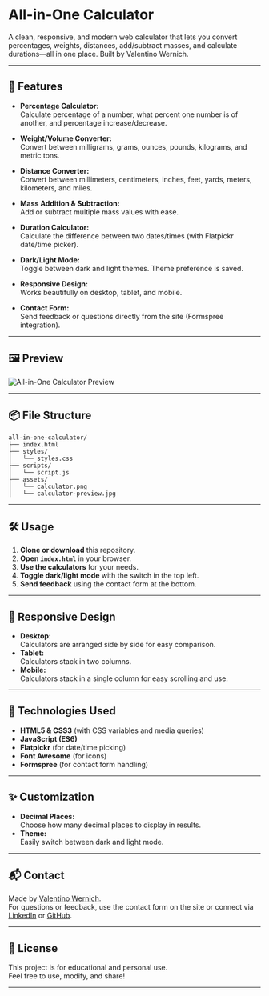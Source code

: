 # All-in-One Calculator

A clean, responsive, and modern web calculator that lets you convert percentages, weights, distances, add/subtract masses, and calculate durations—all in one place. Built by Valentino Wernich.

---

## 🚀 Features

- **Percentage Calculator:**  
  Calculate percentage of a number, what percent one number is of another, and percentage increase/decrease.

- **Weight/Volume Converter:**  
  Convert between milligrams, grams, ounces, pounds, kilograms, and metric tons.

- **Distance Converter:**  
  Convert between millimeters, centimeters, inches, feet, yards, meters, kilometers, and miles.

- **Mass Addition & Subtraction:**  
  Add or subtract multiple mass values with ease.

- **Duration Calculator:**  
  Calculate the difference between two dates/times (with Flatpickr date/time picker).

- **Dark/Light Mode:**  
  Toggle between dark and light themes. Theme preference is saved.

- **Responsive Design:**  
  Works beautifully on desktop, tablet, and mobile.

- **Contact Form:**  
  Send feedback or questions directly from the site (Formspree integration).

---

## 🖼️ Preview

![All-in-One Calculator Preview](https://the-wernich.github.io/all-in-one-calculator/assets/calculator-preview.jpg)

---

## 📦 File Structure

```
all-in-one-calculator/
├── index.html
├── styles/
│   └── styles.css
├── scripts/
│   └── script.js
├── assets/
│   └── calculator.png
│   └── calculator-preview.jpg
```

---

## 🛠️ Usage

1. **Clone or download** this repository.
2. **Open `index.html`** in your browser.
3. **Use the calculators** for your needs.
4. **Toggle dark/light mode** with the switch in the top left.
5. **Send feedback** using the contact form at the bottom.

---

## 📱 Responsive Design

- **Desktop:**  
  Calculators are arranged side by side for easy comparison.
- **Tablet:**  
  Calculators stack in two columns.
- **Mobile:**  
  Calculators stack in a single column for easy scrolling and use.

---

## 🧩 Technologies Used

- **HTML5 & CSS3** (with CSS variables and media queries)
- **JavaScript (ES6)**
- **Flatpickr** (for date/time picking)
- **Font Awesome** (for icons)
- **Formspree** (for contact form handling)

---

## ✨ Customization

- **Decimal Places:**  
  Choose how many decimal places to display in results.
- **Theme:**  
  Easily switch between dark and light mode.

---

## 📬 Contact

Made by [Valentino Wernich](https://www.linkedin.com/in/valentino-wernich/).  
For questions or feedback, use the contact form on the site or connect via [LinkedIn](https://www.linkedin.com/in/valentino-wernich/) or [GitHub](https://github.com/The-Wernich/).

---

## 📝 License

This project is for educational and personal use.  
Feel free to use, modify, and share!

---

